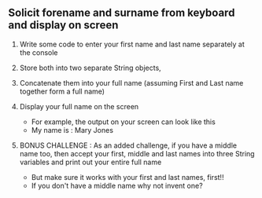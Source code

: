 
## Solicit forename and surname from keyboard and display on screen

1. Write some code to enter your first name and last name separately at the console
1. Store both into two separate String objects,
1. Concatenate them into your full name (assuming First and Last name together form a full name)
1. Display your full name on the screen
    - For example, the output on your screen can look like this
    - My name is : Mary Jones

1. BONUS CHALLENGE : As an added challenge, if you have a middle name too, then accept your first, middle and last names into three String variables and print out your entire full name
    - But make sure it works with your first and last names, first!!
    - If you don't have a middle name why not invent one?

